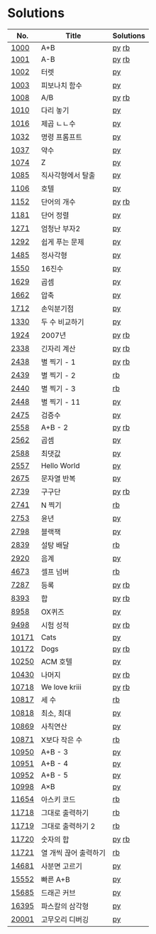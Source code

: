 # Solutions

| No. | Title | Solutions |
| --- | ----- | --------- |
| [1000](https://www.acmicpc.net/problem/1000) | A+B | [py](py/1000.py) [rb](rb/1000.rb) |
| [1001](https://www.acmicpc.net/problem/1001) | A-B | [py](py/1001.py) [rb](rb/1001.rb) |
| [1002](https://www.acmicpc.net/problem/1002) | 터렛 | [py](py/1002.py) |
| [1003](https://www.acmicpc.net/problem/1003) | 피보나치 함수 | [py](py/1003.py) |
| [1008](https://www.acmicpc.net/problem/1008) | A/B | [py](py/1008.py) [rb](rb/1008.rb) |
| [1010](https://www.acmicpc.net/problem/1010) | 다리 놓기 | [py](py/1010.py) |
| [1016](https://www.acmicpc.net/problem/1016) | 제곱 ㄴㄴ수 | [py](py/1016.py) |
| [1032](https://www.acmicpc.net/problem/1032) | 명령 프롬프트 | [py](py/1032.py) |
| [1037](https://www.acmicpc.net/problem/1037) | 약수 | [py](py/1037.py) |
| [1074](https://www.acmicpc.net/problem/1074) | Z | [py](py/1074.py) |
| [1085](https://www.acmicpc.net/problem/1085) | 직사각형에서 탈출 | [py](py/1085.py) |
| [1106](https://www.acmicpc.net/problem/1106) | 호텔 | [py](py/1106.py) |
| [1152](https://www.acmicpc.net/problem/1152) | 단어의 개수 | [py](py/1152.py) [rb](rb/1152.rb) |
| [1181](https://www.acmicpc.net/problem/1181) | 단어 정렬 | [py](py/1181.py) |
| [1271](https://www.acmicpc.net/problem/1271) | 엄청난 부자2 | [py](py/1271.py) |
| [1292](https://www.acmicpc.net/problem/1292) | 쉽게 푸는 문제 | [py](py/1292.py) |
| [1485](https://www.acmicpc.net/problem/1485) | 정사각형 | [py](py/1485.py) |
| [1550](https://www.acmicpc.net/problem/1550) | 16진수 | [py](py/1550.py) |
| [1629](https://www.acmicpc.net/problem/1629) | 곱셈 | [py](py/1629.py) |
| [1662](https://www.acmicpc.net/problem/1662) | 압축 | [py](py/1662.py) |
| [1712](https://www.acmicpc.net/problem/1712) | 손익분기점 | [py](py/1712.py) |
| [1330](https://www.acmicpc.net/problem/1330) | 두 수 비교하기 | [py](py/1330.py) |
| [1924](https://www.acmicpc.net/problem/1924) | 2007년 | [py](py/1924.py) [rb](rb/1924.rb) |
| [2338](https://www.acmicpc.net/problem/2338) | 긴자리 계산 | [py](py/2338.py) [rb](rb/2338.rb) |
| [2438](https://www.acmicpc.net/problem/2438) | 별 찍기 - 1 | [py](py/2438.py) [rb](rb/2438.rb) |
| [2439](https://www.acmicpc.net/problem/2439) | 별 찍기 - 2 | [rb](rb/2439.rb) |
| [2440](https://www.acmicpc.net/problem/2440) | 별 찍기 - 3 | [rb](rb/2440.rb) |
| [2448](https://www.acmicpc.net/problem/2448) | 별 찍기 - 11 | [py](py/2448.py) |
| [2475](https://www.acmicpc.net/problem/2475) | 검증수 | [py](py/2475.py) |
| [2558](https://www.acmicpc.net/problem/2558) | A+B - 2 | [py](py/2558.py) [rb](rb/2558.rb) |
| [2562](https://www.acmicpc.net/problem/2562) | 곱셈 | [py](py/2562.py) |
| [2588](https://www.acmicpc.net/problem/2588) | 최댓값 | [py](py/2588.py) |
| [2557](https://www.acmicpc.net/problem/2557) | Hello World | [py](py/2557.py) |
| [2675](https://www.acmicpc.net/problem/2675) | 문자열 반복 | [py](py/2675.py) |
| [2739](https://www.acmicpc.net/problem/2739) | 구구단 | [py](py/2739.py) [rb](rb/2739.rb) |
| [2741](https://www.acmicpc.net/problem/2741) | N 찍기 | [rb](rb/2741.rb) |
| [2753](https://www.acmicpc.net/problem/2753) | 윤년 | [py](py/2753.py) |
| [2798](https://www.acmicpc.net/problem/2798) | 블랙잭 | [py](py/2798.py) |
| [2839](https://www.acmicpc.net/problem/2839) | 설탕 배달 | [rb](rb/2839.rb) |
| [2920](https://www.acmicpc.net/problem/2920) | 음계 | [py](py/2920.py) |
| [4673](https://www.acmicpc.net/problem/4673) | 셀프 넘버 | [rb](rb/4673.rb) |
| [7287](https://www.acmicpc.net/problem/7287) | 등록 | [py](py/7287.py) [rb](rb/7287.rb) |
| [8393](https://www.acmicpc.net/problem/8393) | 합 | [py](py/8393.py) [rb](rb/8393.rb) |
| [8958](https://www.acmicpc.net/problem/8958) | OX퀴즈 | [py](py/8958.py) |
| [9498](https://www.acmicpc.net/problem/9498) | 시험 성적 | [py](py/9498.py) [rb](rb/9498.rb) |
| [10171](https://www.acmicpc.net/problem/10171) | Cats | [py](py/10171.py) |
| [10172](https://www.acmicpc.net/problem/10172) | Dogs | [py](py/10172.py) [rb](rb/10172.rb) |
| [10250](https://www.acmicpc.net/problem/10250) | ACM 호텔 | [py](py/10250.py) |
| [10430](https://www.acmicpc.net/problem/10430) | 나머지 | [py](py/10430.py) [rb](rb/10430.rb) |
| [10718](https://www.acmicpc.net/problem/10718) | We love kriii | [py](py/10718.py) [rb](rb/10718.rb) |
| [10817](https://www.acmicpc.net/problem/10817) | 세 수 | [rb](rb/10817.rb) |
| [10818](https://www.acmicpc.net/problem/10818) | 최소, 최대 | [py](py/10818.py) |
| [10869](https://www.acmicpc.net/problem/10869) | 사칙연산 | [py](py/10869.py) |
| [10871](https://www.acmicpc.net/problem/10871) | X보다 작은 수 | [rb](rb/10871.rb) |
| [10950](https://www.acmicpc.net/problem/10950) | A+B - 3 | [py](py/10950.py) |
| [10951](https://www.acmicpc.net/problem/10951) | A+B - 4 | [py](py/10951.py) |
| [10952](https://www.acmicpc.net/problem/10952) | A+B - 5 | [py](py/10952.py) |
| [10998](https://www.acmicpc.net/problem/10998) | A×B | [py](py/10998.py) |
| [11654](https://www.acmicpc.net/problem/11654) | 아스키 코드 | [rb](rb/11654.rb) |
| [11718](https://www.acmicpc.net/problem/11718) | 그대로 출력하기 | [rb](rb/11718.rb) |
| [11719](https://www.acmicpc.net/problem/11719) | 그대로 출력하기 2 | [rb](rb/11719.rb) |
| [11720](https://www.acmicpc.net/problem/11720) | 숫자의 합 | [py](py/11720.py) [rb](rb/11720.rb) |
| [11721](https://www.acmicpc.net/problem/11721) | 열 개씩 끊어 출력하기 | [rb](rb/11721.rb) |
| [14681](https://www.acmicpc.net/problem/14681) | 사분면 고르기 | [py](py/14681.py) |
| [15552](https://www.acmicpc.net/problem/15552) | 빠른 A+B | [py](py/15552.py) |
| [15685](https://www.acmicpc.net/problem/15685) | 드래곤 커브 | [py](py/15685.py) |
| [16395](https://www.acmicpc.net/problem/16395) | 파스칼의 삼각형 | [py](py/16395.py) |
| [20001](https://www.acmicpc.net/problem/20001) | 고무오리 디버깅 | [py](py/20001.py) |
